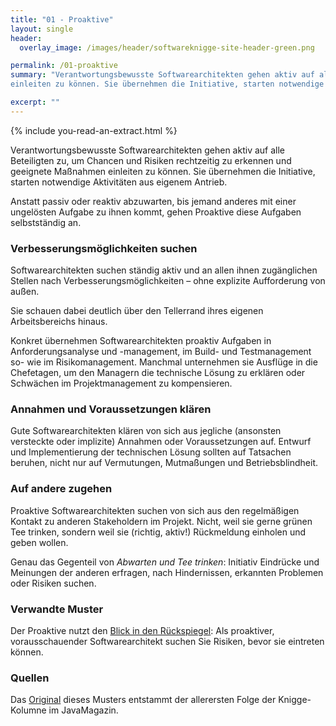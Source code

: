 ```yaml
---
title: "01 - Proaktive"
layout: single
header:
  overlay_image: /images/header/softwareknigge-site-header-green.png

permalink: /01-proaktive
summary: "Verantwortungsbewusste Softwarearchitekten gehen aktiv auf alle Beteiligten zu, um Chancen und Risiken rechtzeitig zu erkennen und geeignete Maßnahmen
einleiten zu können. Sie übernehmen die Initiative, starten notwendige Aktivitäten aus eigenem Antrieb."

excerpt: ""
---
```

{% include you-read-an-extract.html %}

Verantwortungsbewusste Softwarearchitekten gehen aktiv auf alle Beteiligten zu,
um Chancen und Risiken rechtzeitig zu erkennen und geeignete Maßnahmen
einleiten zu können. Sie übernehmen die Initiative, starten notwendige Aktivitäten aus eigenem Antrieb.

Anstatt passiv oder reaktiv abzuwarten, bis jemand anderes mit einer ungelösten Aufgabe zu ihnen kommt, gehen Proaktive diese Aufgaben selbstständig an.

### Verbesserungsmöglichkeiten suchen
Softwarearchitekten suchen ständig aktiv und an allen ihnen zugänglichen
Stellen nach Verbesserungsmöglichkeiten – ohne explizite
Aufforderung von außen.

Sie schauen dabei deutlich über den Tellerrand ihres eigenen Arbeitsbereichs hinaus.

Konkret übernehmen Softwarearchitekten proaktiv Aufgaben in Anforderungsanalyse und -management, im Build- und Testmanagement so- wie im Risikomanagement.
Manchmal unternehmen sie Ausflüge in die Chefetagen, um den Managern die technische Lösung zu erklären oder Schwächen im Projektmanagement zu kompensieren.

### Annahmen und Voraussetzungen klären
Gute Softwarearchitekten klären von sich aus jegliche (ansonsten versteckte oder implizite) Annahmen oder Voraussetzungen auf. Entwurf und Implementierung der technischen Lösung sollten auf Tatsachen beruhen, nicht nur auf Vermutungen, Mutmaßungen und Betriebsblindheit.

### Auf andere zugehen
Proaktive Softwarearchitekten suchen von sich aus den regelmäßigen Kontakt zu anderen Stakeholdern im Projekt. Nicht, weil sie gerne grünen Tee trinken, sondern weil sie (richtig, aktiv!) Rückmeldung einholen und geben wollen.

Genau das Gegenteil von _Abwarten und Tee trinken_: Initiativ Eindrücke und Meinungen der anderen erfragen, nach Hindernissen, erkannten Problemen oder Risiken suchen.

### Verwandte Muster

Der Proaktive nutzt den [Blick in den Rückspiegel](06-blick-in-den-rueckspiegel): Als proaktiver, vorausschauender Softwarearchitekt suchen Sie Risiken,
bevor sie eintreten können.

### Quellen

Das [Original](https://jaxenter.de/knigge-fur-softwarearchitekten-2-8072) dieses
Musters entstammt der allerersten Folge der Knigge-Kolumne im JavaMagazin.
